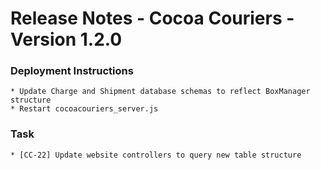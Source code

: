 # Release Notes - Cocoa Couriers - Version 1.2.0

### Deployment Instructions
    * Update Charge and Shipment database schemas to reflect BoxManager structure
    * Restart cocoacouriers_server.js

### Task
    * [CC-22] Update website controllers to query new table structure
